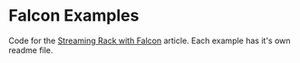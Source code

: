 # Falcon Examples

Code for the [Streaming Rack with Falcon](https://www.codeotaku.com/journal/2024-11/streaming-rack/index) article. Each example has it's own readme file.
